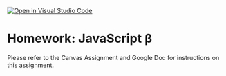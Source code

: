 [![Open in Visual Studio Code](https://classroom.github.com/assets/open-in-vscode-f059dc9a6f8d3a56e377f745f24479a46679e63a5d9fe6f495e02850cd0d8118.svg)](https://classroom.github.com/online_ide?assignment_repo_id=6961253&assignment_repo_type=AssignmentRepo)
# Homework: JavaScript **β**

Please refer to the Canvas Assignment and Google Doc for instructions on this assignment.